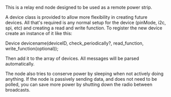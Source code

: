 This is a relay end node designed to be used as a remote power strip.

A device class is provided to allow more flexibility in creating future devices. 
All that's required is any normal setup for the device (pinMode, i2c, spi, etc) and creating a read and write function.
To register the new device create an instance of it like this:

Device devicename(deviceID, check_periodically?, read_function, write_function(optional));

Then add it to the array of devices. All messages will be parsed automatically.

The node also tries to conserve power by sleeping when not actively doing anything. 
If the node is passively sending data, and does not need to be polled, you can save more power by shutting down the radio between broadcasts.

